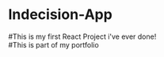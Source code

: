 # Indecision-App

#This is my first React Project i've ever done!<br/>
#This is part of my portfolio
